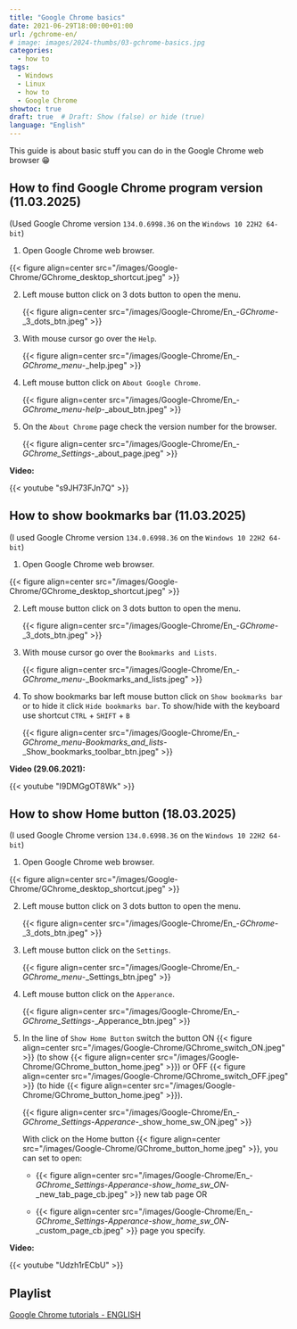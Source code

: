 ```yaml
---
title: "Google Chrome basics"
date: 2021-06-29T18:00:00+01:00
url: /gchrome-en/
# image: images/2024-thumbs/03-gchrome-basics.jpg
categories: 
  - how to
tags: 
  - Windows
  - Linux
  - how to
  - Google Chrome
showtoc: true
draft: true  # Draft: Show (false) or hide (true)
language: "English"
---
```


This guide is about basic stuff you can do in the Google Chrome web browser 😁

## How to find Google Chrome program version (11.03.2025)

(Used Google Chrome version `134.0.6998.36` on the `Windows 10 22H2 64-bit`)

1. Open Google Chrome web browser.

 {{< figure align=center src="/images/Google-Chrome/GChrome_desktop_shortcut.jpeg" >}}

2. Left mouse button click on 3 dots button to open the menu.
   
   {{< figure align=center src="/images/Google-Chrome/En_-_GChrome_-_3_dots_btn.jpeg" >}}

3. With mouse cursor go over the `Help`.
   
   {{< figure align=center src="/images/Google-Chrome/En_-_GChrome_menu_-_help.jpeg" >}}

4. Left mouse button click on `About Google Chrome`.
   
   {{< figure align=center src="/images/Google-Chrome/En_-_GChrome_menu_-_help_-_about_btn.jpeg" >}}

5. On the `About Chrome` page check the version number for the browser.
   
   {{< figure align=center src="/images/Google-Chrome/En_-_GChrome_Settings_-_about_page.jpeg" >}}

**Video:**

{{< youtube "s9JH73FJn7Q" >}}

## How to show bookmarks bar (11.03.2025)

(I used Google Chrome version `134.0.6998.36` on the `Windows 10 22H2 64-bit`)

1. Open Google Chrome web browser.

 {{< figure align=center src="/images/Google-Chrome/GChrome_desktop_shortcut.jpeg" >}}

2. Left mouse button click on 3 dots button to open the menu.
   
   {{< figure align=center src="/images/Google-Chrome/En_-_GChrome_-_3_dots_btn.jpeg" >}}

3. With mouse cursor go over the `Bookmarks and Lists`.
   
   {{< figure align=center src="/images/Google-Chrome/En_-_GChrome_menu_-_Bookmarks_and_lists.jpeg" >}}

4. To show bookmarks bar left mouse button click on `Show bookmarks bar` or to hide it click `Hide bookmarks bar`. To show/hide with the keyboard use shortcut `CTRL` + `SHIFT` + `B`
   
   {{< figure align=center src="/images/Google-Chrome/En_-_GChrome_menu_-_Bookmarks_and_lists_-_Show_bookmarks_toolbar_btn.jpeg" >}}

**Video (29.06.2021):**

{{< youtube "I9DMGgOT8Wk" >}}

## How to show Home button (18.03.2025)

(I used Google Chrome version `134.0.6998.36` on the `Windows 10 22H2 64-bit`)

1. Open Google Chrome web browser.

 {{< figure align=center src="/images/Google-Chrome/GChrome_desktop_shortcut.jpeg" >}}

2. Left mouse button click on 3 dots button to open the menu.
   
   {{< figure align=center src="/images/Google-Chrome/En_-_GChrome_-_3_dots_btn.jpeg" >}}

3. Left mouse button click on the `Settings`.
   
   {{< figure align=center src="/images/Google-Chrome/En_-_GChrome_menu_-_Settings_btn.jpeg" >}}

4. Left mouse button click on the `Apperance`.
   
   {{< figure align=center src="/images/Google-Chrome/En_-_GChrome_Settings_-_Apperance_btn.jpeg" >}}

5. In the line of `Show Home Button` switch the button ON {{< figure align=center src="/images/Google-Chrome/GChrome_switch_ON.jpeg" >}} (to show {{< figure align=center src="/images/Google-Chrome/GChrome_button_home.jpeg" >}}) or OFF {{< figure align=center src="/images/Google-Chrome/GChrome_switch_OFF.jpeg" >}} (to hide {{< figure align=center src="/images/Google-Chrome/GChrome_button_home.jpeg" >}}).
   
   {{< figure align=center src="/images/Google-Chrome/En_-_GChrome_Settings_-_Apperance_-_show_home_sw_ON.jpeg" >}}

   With click on the Home button {{< figure align=center src="/images/Google-Chrome/GChrome_button_home.jpeg" >}}, you can set to open:
   
      - {{< figure align=center src="/images/Google-Chrome/En_-_GChrome_Settings_-_Apperance_-_show_home_sw_ON_-_new_tab_page_cb.jpeg" >}} new tab page OR
   
      - {{< figure align=center src="/images/Google-Chrome/En_-_GChrome_Settings_-_Apperance_-_show_home_sw_ON_-_custom_page_cb.jpeg" >}} page you specify.

**Video:**

{{< youtube "Udzh1rECbU" >}} 

## Playlist

[Google Chrome tutorials - ENGLISH](https://www.youtube.com/playlist?list=PLbvZxzmdNckyQKS45307M3BBSR6hKSDGY "Click/tap to open the YouTube playlist")